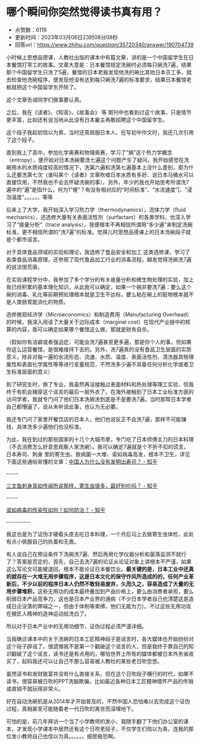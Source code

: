 # 哪个瞬间你突然觉得读书真有用？
- 点赞数：6119
- 更新时间：2023年03月06日23时08分08秒
- 回答url：https://www.zhihu.com/question/35720340/answer/190704739
<body>
 <p data-pid="SqCQ1oi1">小时候上思想品德课，人教社出版的课本中有篇文章，讲的是一个中国留学生在日本餐馆打零工的故事。文章大意是：日本餐馆规定洗碗时必须每只碗洗7遍，结果那个中国留学生只洗了5遍，餐馆的日本老板发现他洗的碗比其他日本员工多，就去检查他洗碗程序，便发现他没有达到每只碗洗7遍的标准要求，结果日本餐馆老板就把这个中国留学生开除了。</p>
 <p data-pid="LOOn3Sld">这个文章告诫同学们做事要认真。</p>
 <p data-pid="3cmFAQKt">之后，我在《读者》、《知音》、《故事会》 等 期刊中也看到过这个故事，只是情节更丰富，比如还有说当地从此没有日本雇主再敢招聘这个中国留学生。</p>
 <p data-pid="-xEivKg9">这个段子我起初信以为真，当时还真佩服日本人，在写初中作文时，我还几次引用了这个段子。</p>
 <p data-pid="_mTYGziw">直到我上了高中，参加化学奥赛和物理奥赛，学习了“熵”这个热力学概念（entropy），便开始对日本洗碗要洗七遍这个问题产生了疑问，我开始感觉在洗碗用水的水质纯度较高的情况下，洗第六遍和洗第七遍基本上没什么差别，那为什么还要洗第七次（谁叫某个《读者》文章吹嘘日本水质有多好、说日本马桶水可以直接饮用，不然我也不会去怀疑洗碗的事）。另外，年少的我也开始思考所谓洗7遍中的“遍”是指什么，何为1“便”？有没有相对应的“时间标准”、“水流速度”|、“浸泡温度”。。。。。。等等</p>
 <p data-pid="orMS_I9p">后来上了大学，我开始深入学习热力学（thermodynamics），流体力学（fluid mechanics），还选修大量有关表面活性剂（surfactant）的各类学科，也深入学习了“痕量分析”（trace analysis），我便根本不再相信所谓用“多少遍”来制定洗碗标准，更不相信所谓的“洗7遍”的标准。觉得儿时思想品德课上的日本洗碗段子就是个都市谣言。</p>
 <p data-pid="9S8KP_Bs">对于具体食品领域的实验和理论，我选修了食品安全和加工 这类选修课，学习了各类食品消毒原理，还参观了现代食品加工行业的消毒流程，越发觉得洗碗洗7遍的说法很荒唐。</p>
 <p data-pid="STGaRp40">在实验课程学分中，我参加了多个学分的有关痕量分析和微生物处理的实验，加上我已经积累的基本理化知识，从此我可以确定，如果一个碗非要洗7遍：要么这个碗的消毒、乳化等前期预处理根本就是卫生不达标，要么粘在碗上的脏物根本就不是人类肠胃能消化的物质。</p>
 <p data-pid="-hNbOEUQ">选修微观经济学（Microeconomics）和制造费用（Manufacturing Overhead）的时候，我深入阅读了大量关于边际成本（marginal cost）在现代产业链中的核算的内容，我可以确定如果哪个餐馆这么做，那就是财务自杀。</p>
 <p data-pid="ia9Dv9BP">（假如你有洁癖或者强迫症，可能会洗7遍甚至更多遍，那是你个人的事，但如果你这么运营餐馆，是很难维持下去的。另外，洗7遍真的没有食品卫生层面的实质意义，除非对每一遍的水流形态、流速、水质、温度、表面活性剂、清洗器具物理属性和表面化学属性等等进行变量规范，不然洗多少遍不具备任何分析化学或者卫生标准层面的意义）</p>
 <p data-pid="OWtJZsRU">到了研究生时，换了专业，我虽然再没接触过表面材料和热处理等理工实验，但我终于有机会捅穿这个谣言的最后一层外衣了，在海外接触到了日本工业标准方面的访问学者，我就专门问了他们日本洗碗洗到底是不是要洗7遍。当时那帮日本学者自己都懵逼了，说从未听说此事，也认为无必要。</p>
 <p data-pid="H7B409vz">我还专门问了家里开餐饮店的日本人，他们也说反正不会洗7遍，那样不可能赚钱，具体洗多少遍他们也没标准。</p>
 <p data-pid="VK8bhzRU">为此，我在到过的那些国家的十几个大城市里，专门吃了日本师傅主刀的日本料理（不去消费怎么好意思观察人家洗碗）。我可以确定7遍就是个不折不扣的谎言。日本寿司、刺身 里的寄生虫、致病菌一大堆、诺如病毒高发，根本不卫生，详见下面这些通俗易懂的文章：<a href="https://www.zhihu.com/question/41557280/answer/171877234" class="internal">中国人为什么没有发明出寿司？ - 知乎</a></p>
 <p data-pid="C8flU35Z">-----</p>
 <p data-pid="kO5pvH03"><a href="https://www.zhihu.com/question/20177704/answer/31179391" class="internal">三文鱼刺身真如传闻所说那样，寄生虫很多，最好别吃吗？ - 知乎</a></p>
 <p data-pid="Isq4uYxT">-----</p>
 <p data-pid="wPq0zmUc"><a href="https://www.zhihu.com/question/22797196/answer/143484717" class="internal">诺如病毒的传染性如何？如何防治？ - 知乎</a></p>
 <p data-pid="AOpaHxaf">----------</p>
 <p data-pid="SWzWRYNP">我这也是为了证伪才硬着头皮去吃日本料理，一个月后马上去做寄生虫体检，此处有点小佩服自己的执着和无畏。</p>
 <p data-pid="bFQL9-6J">有人说自己在预设条件下洗碗洗7遍、然后再用化学仪器分析和菌落监测不就行了？答案是否定的，首先，自己去洗7遍的论证从论证对象上讲根本不严谨，如果这么写论文可能被退回，根本不能论证日本餐饮业。<b>最关键的是，日本工业中还真的就存在一大堆无用步骤程序，这是日本文化的保守作风所造成的的，任何产业革新后，不少以前的程序日本人仍然不敢轻易废弃，久而久之，容易造成了大量的无用步骤堆积，</b>这些无用功的成本最终叠加到产品价格上，要么由消费者承担，要么削弱日本产品竞争力，这也是日本产业界的通病（不少日本学者自己也清楚这是造成日企没落的弊端之一，但由于体制等束缚，他们无能为力）。不过这些无用功现在被匠人精神的造神运动给洗白了。</p>
 <p data-pid="ZzAnmyHB">所以对于日本产业中的无用功细节，证伪过程必须严谨详细。</p>
 <p data-pid="a__SGbrl">当我确诊课本中的关于洗碗的日本工匠精神段子是谣言时，各大媒体也开始纷纷对这个段子辟谣了，很遗憾我不是第一个戳破这个谣言的人，但是我终于靠自己的知识戳破了这个谣言，读书还是有点用的，哪怕世界上所有的媒体都被日本外务省收买了，起码我还可以让自己不那么容易被人教社的某些老日吹忽悠。</p>
 <p data-pid="qgnEge7g">虽然读书和发财致富并没有什么直接关系，但在这个日吹段子横行的时代，如果不读书，很容易被日吹的PPT洗脑欺骗，比如最近各种日本工匠精神情怀产品的传销或直销不就玩得非常火。</p>
 <p data-pid="deJLeTyF">好在自动洗碗机是从2014年才开始普及的，不然中国人恐怕难以去完成这个证伪过程，真相甚至可能随着老一代日吹的离世而深埋地下。</p>
 <p data-pid="nfAgQ_Y_">可怕的是，前几年拜访一个当了小学教师的发小，我随手翻了下他们办公室的课本，才发现小学课本中居然还有这个日吹老段子，不仅学生们信以为真，连我的那位发小教师自己也信以为真。。。。。。细思极恐啊。</p>
</body>